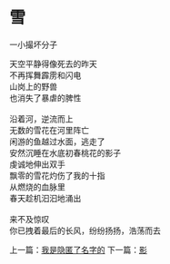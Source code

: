 # 雪
一小撮坏分子

天空平静得像死去的昨天\
不再挥舞霹雳和闪电\
山岗上的野兽\
也消失了暴虐的脾性\
\
沿着河，逆流而上\
无数的雪花在河里阵亡\
闲游的鱼越过水面，逃走了\
安然沉睡在水底初春桃花的影子\
虔诚地伸出双手\
飘零的雪花灼伤了我的十指\
从燃烧的血脉里\
春天趁机汩汩地涌出\
\
来不及惊叹\
你已拽着最后的长风，纷纷扬扬，浩荡而去



上一篇：[我是隐匿了名字的](f0d944c8a4e34920bde727b0f7e0d91d.md)  下一篇：[影](ec11f7f714c841929d86f68ba9042ae2.md)

